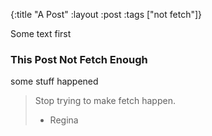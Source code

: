 {:title "A Post"
 :layout :post
 :tags  ["not fetch"]}

Some text first

<!--more-->

### This Post Not Fetch Enough

some stuff happened

> Stop trying to make fetch happen.
>- Regina
